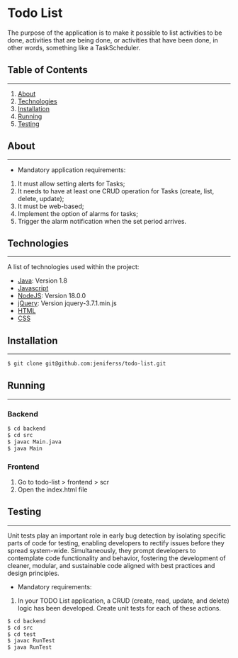 # Todo List

The purpose of the application is to make it possible to list activities to be done, activities that are being done, or activities that have been done, in other words, something like a TaskScheduler.

## Table of Contents
***
1. [About](#about)
2. [Technologies](#technologies)
3. [Installation](#installation)
4. [Running](#running)
5. [Testing](#testing)

## About
***

* Mandatory application requirements:

1. It must allow setting alerts for Tasks;
2. It needs to have at least one CRUD operation for Tasks (create, list, delete, update);
3. It must be web-based;
4. Implement the option of alarms for tasks;
5. Trigger the alarm notification when the set period arrives.

## Technologies
***
A list of technologies used within the project:
* [Java](https://www.oracle.com/br/java/technologies/javase/javase8-archive-downloads.html): Version 1.8
* [Javascript](https://developer.mozilla.org/pt-BR/docs/web/javascript/guide/introduction)
* [NodeJS](https://nodejs.org/en/blog/release/v18.0.0): Version 18.0.0
* [jQuery](https://jquery.com/download/): Version jquery-3.7.1.min.js
* [HTML](https://developer.mozilla.org/pt-BR/docs/Web/HTML)
* [CSS](https://developer.mozilla.org/pt-BR/docs/Learn/Getting_started_with_the_web/CSS_basics)

## Installation
***

```bash
$ git clone git@github.com:jeniferss/todo-list.git
```

## Running
***

### Backend

```bash
$ cd backend
$ cd src
$ javac Main.java
$ java Main
```

### Frontend
1. Go to todo-list > frontend > scr 
2. Open the index.html file

## Testing
***

Unit tests play an important role in early bug detection by isolating specific parts of code for testing, enabling developers to rectify issues before they spread system-wide. Simultaneously, they prompt developers to contemplate code functionality and behavior, fostering the development of cleaner, modular, and sustainable code aligned with best practices and design principles.

* Mandatory requirements:
1. In your TODO List application, a CRUD (create, read, update, and delete) logic has been developed. Create unit tests for each of these actions.

```bash
$ cd backend
$ cd src
$ cd test
$ javac RunTest
$ java RunTest